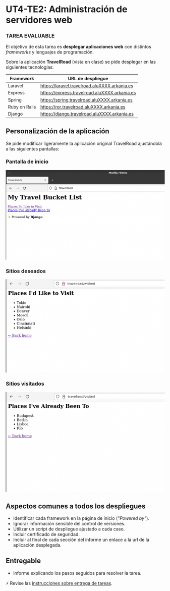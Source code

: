 # UT4-TE2: Administración de servidores web

### TAREA EVALUABLE

El objetivo de esta tarea es **desplegar aplicaciones web** con distintos _frameworks_ y lenguajes de programación.

Sobre la aplicación **TravelRoad** (vista en clase) se pide desplegar en las siguientes tecnologías:

| Framework     | URL de despliegue                             |
| ------------- | --------------------------------------------- |
| Laravel       | https://laravel.travelroad.aluXXXX.arkania.es |
| Express       | https://express.travelroad.aluXXXX.arkania.es |
| Spring        | https://spring.travelroad.aluXXXX.arkania.es  |
| Ruby on Rails | https://ror.travelroad.aluXXXX.arkania.es     |
| Django        | https://django.travelroad.aluXXXX.arkania.es  |

## Personalización de la aplicación

Se pide modificar ligeramente la aplicación original TravelRoad ajustándola a las siguientes pantallas:

### Pantalla de inicio

![TravelRoad Index](./images/travelroad-index.png)

### Sitios deseados

![TravelRoad Wished](./images/travelroad-wished.png)

### Sitios visitados

![TravelRoad Visited](./images/travelroad-visited.png)

## Aspectos comunes a todos los despliegues

- Identificar cada framework en la página de inicio (_"Powered by"_).
- Ignorar información sensible del control de versiones.
- Utilizar un script de despliegue ajustado a cada caso.
- Incluir certificado de seguridad.
- Incluir al final de cada sección del informe un enlace a la url de la aplicación desplegada.

## Entregable

- Informe explicando los pasos seguidos para resolver la tarea.

⚡ Revise las [instrucciones sobre entrega de tareas](../../ut0/assignment-deliveries.md).
